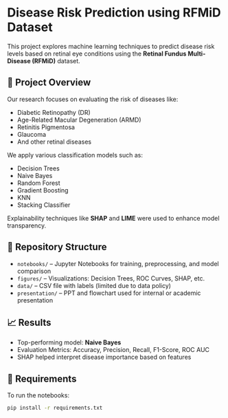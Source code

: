  
# Disease Risk Prediction using RFMiD Dataset

This project explores machine learning techniques to predict disease risk levels based on retinal eye conditions using the **Retinal Fundus Multi-Disease (RFMiD)** dataset.

## 📌 Project Overview

Our research focuses on evaluating the risk of diseases like:
- Diabetic Retinopathy (DR)
- Age-Related Macular Degeneration (ARMD)
- Retinitis Pigmentosa
- Glaucoma
- And other retinal diseases

We apply various classification models such as:
- Decision Trees
- Naive Bayes
- Random Forest
- Gradient Boosting
- KNN
- Stacking Classifier

Explainability techniques like **SHAP** and **LIME** were used to enhance model transparency.

## 📂 Repository Structure

- `notebooks/` – Jupyter Notebooks for training, preprocessing, and model comparison
- `figures/` – Visualizations: Decision Trees, ROC Curves, SHAP, etc.
- `data/` – CSV file with labels (limited due to data policy)
- `presentation/` – PPT and flowchart used for internal or academic presentation

## 📈 Results

- Top-performing model: **Naive Bayes**
- Evaluation Metrics: Accuracy, Precision, Recall, F1-Score, ROC AUC
- SHAP helped interpret disease importance based on features

## 🧪 Requirements

To run the notebooks:

```bash
pip install -r requirements.txt
